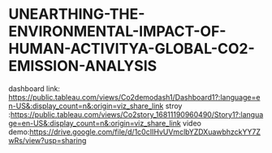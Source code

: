 # UNEARTHING-THE-ENVIRONMENTAL-IMPACT-OF-HUMAN-ACTIVITYA-GLOBAL-CO2-EMISSION-ANALYSIS
dashboard link: https://public.tableau.com/views/Co2demodash1/Dashboard1?:language=en-US&:display_count=n&:origin=viz_share_link
stroy :https://public.tableau.com/views/Co2story_16811190960490/Story1?:language=en-US&:display_count=n&:origin=viz_share_link
video demo:https://drive.google.com/file/d/1c0cIIHvUVmclbYZDXuawbhzckYY7ZwRs/view?usp=sharing

